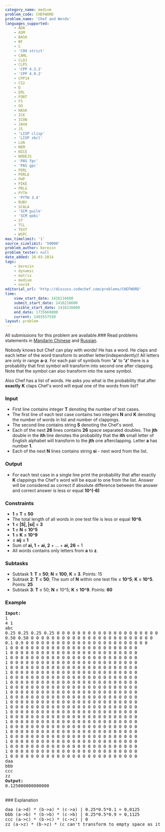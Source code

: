 ```yaml
---
category_name: medium
problem_code: CHEFWORD
problem_name: 'Chef and Words'
languages_supported:
    - ADA
    - ASM
    - BASH
    - BF
    - C
    - 'C99 strict'
    - CAML
    - CLOJ
    - CLPS
    - 'CPP 4.3.2'
    - 'CPP 4.9.2'
    - CPP14
    - CS2
    - D
    - ERL
    - FORT
    - FS
    - GO
    - HASK
    - ICK
    - ICON
    - JAVA
    - JS
    - 'LISP clisp'
    - 'LISP sbcl'
    - LUA
    - NEM
    - NICE
    - NODEJS
    - 'PAS fpc'
    - 'PAS gpc'
    - PERL
    - PERL6
    - PHP
    - PIKE
    - PRLG
    - PYTH
    - 'PYTH 3.4'
    - RUBY
    - SCALA
    - 'SCM guile'
    - 'SCM qobi'
    - ST
    - TCL
    - TEXT
    - WSPC
max_timelimit: '1'
source_sizelimit: '50000'
problem_author: berezin
problem_tester: null
date_added: 26-03-2014
tags:
    - berezin
    - dynamic
    - matrix
    - medium
    - nov14
editorial_url: 'http://discuss.codechef.com/problems/CHEFWORD'
time:
    view_start_date: 1416216600
    submit_start_date: 1416216600
    visible_start_date: 1416216600
    end_date: 1735669800
    current: 1493557550
layout: problem
---
```

All submissions for this problem are available.###  Read problems statements in [Mandarin Chinese](http://www.codechef.com/download/translated/NOV14/mandarin/CHEFWORD.pdf) and [Russian](http://www.codechef.com/download/translated/NOV14/russian/CHEFWORD.pdf).

Nobody knows but Chef can play with words! He has a word. He claps and each letter of the word transform to another letter(independently)! All letters are only in range **a-z**. For each pair of symbols from **'a'** to **'z'** there is a probability that first symbol will transform into second one after clapping. Note that the symbol can also transform into the same symbol.

Also Chef has a list of words. He asks you what is the probability that after **exactly** **K** claps Chef's word will equal one of the words from list?

### Input

- First line contains integer **T** denoting the number of test cases.
- The first line of each test case contains two integers **N** and **K** denoting the number of words in list and number of clappings.
- The second line contains string **S** denoting the Chef's word.
- Each of the next **26** lines contains **26** space separated doubles. The **jth** double in the **ith** line denotes the probability that the **ith** small letter of English alphabet will transform to the **jth** one afterclapping. Letter **a** has number **1**.
- Each of the next **N** lines contains string **si** - next word from the list.

### Output

- For each test case in a single line print the probability that after exactly **K** clappings the Chef's word will be equal to one from the list. Answer will be considered as correct if absolute difference between the answer and correct answer is less or equal **10^(-6)**

### Constraints

- **1** ≤ **T** ≤ **50**
- The total length of all words in one test file is less or equal **10^6**.
- **1** ≤ **|S|, |si|** ≤ **3**
- **1** ≤ **N** ≤ **10^5**
- **1** ≤ **K** ≤ **10^9**
- ≤ **aij** ≤ **1**
- Sum of **ai, 1** + **ai, 2** + ... + **ai, 26** = 1
- All words contains only letters from **a** to **z**.

### Subtasks

- Subtask **1**: **T** ≤ **50**; **N** ≤ **100**, **K** ≤ **3**. Points: 15
- Subtask **2**: **T** ≤ **50**; The sum of **N** within one test file ≤ **10^5**; **K** ≤ **10^5**. Points: **25**
- Subtask **3**: **T** ≤ 50; **N** ≤ 10^5; **K** ≤ **10^9**. Points: **60**

### Example

<pre><b>Input:</b>
1
4 1
abc
0.25 0.25 0.25 0.25 0 0 0 0 0 0 0 0 0 0 0 0 0 0 0 0 0 0 0 0 0 0
0.50 0.50 0 0 0 0 0 0 0 0 0 0 0 0 0 0 0 0 0 0 0 0 0 0 0 0
0.1 0.9 0 0 0 0 0 0 0 0 0 0 0 0 0 0 0 0 0 0 0 0 0 0 0 0
1 0 0 0 0 0 0 0 0 0 0 0 0 0 0 0 0 0 0 0 0 0 0 0 0 0
1 0 0 0 0 0 0 0 0 0 0 0 0 0 0 0 0 0 0 0 0 0 0 0 0 0
1 0 0 0 0 0 0 0 0 0 0 0 0 0 0 0 0 0 0 0 0 0 0 0 0 0
1 0 0 0 0 0 0 0 0 0 0 0 0 0 0 0 0 0 0 0 0 0 0 0 0 0
1 0 0 0 0 0 0 0 0 0 0 0 0 0 0 0 0 0 0 0 0 0 0 0 0 0
1 0 0 0 0 0 0 0 0 0 0 0 0 0 0 0 0 0 0 0 0 0 0 0 0 0
1 0 0 0 0 0 0 0 0 0 0 0 0 0 0 0 0 0 0 0 0 0 0 0 0 0
1 0 0 0 0 0 0 0 0 0 0 0 0 0 0 0 0 0 0 0 0 0 0 0 0 0
1 0 0 0 0 0 0 0 0 0 0 0 0 0 0 0 0 0 0 0 0 0 0 0 0 0
1 0 0 0 0 0 0 0 0 0 0 0 0 0 0 0 0 0 0 0 0 0 0 0 0 0
1 0 0 0 0 0 0 0 0 0 0 0 0 0 0 0 0 0 0 0 0 0 0 0 0 0
1 0 0 0 0 0 0 0 0 0 0 0 0 0 0 0 0 0 0 0 0 0 0 0 0 0
1 0 0 0 0 0 0 0 0 0 0 0 0 0 0 0 0 0 0 0 0 0 0 0 0 0
1 0 0 0 0 0 0 0 0 0 0 0 0 0 0 0 0 0 0 0 0 0 0 0 0 0
1 0 0 0 0 0 0 0 0 0 0 0 0 0 0 0 0 0 0 0 0 0 0 0 0 0
1 0 0 0 0 0 0 0 0 0 0 0 0 0 0 0 0 0 0 0 0 0 0 0 0 0
1 0 0 0 0 0 0 0 0 0 0 0 0 0 0 0 0 0 0 0 0 0 0 0 0 0
1 0 0 0 0 0 0 0 0 0 0 0 0 0 0 0 0 0 0 0 0 0 0 0 0 0
1 0 0 0 0 0 0 0 0 0 0 0 0 0 0 0 0 0 0 0 0 0 0 0 0 0
1 0 0 0 0 0 0 0 0 0 0 0 0 0 0 0 0 0 0 0 0 0 0 0 0 0
1 0 0 0 0 0 0 0 0 0 0 0 0 0 0 0 0 0 0 0 0 0 0 0 0 0
1 0 0 0 0 0 0 0 0 0 0 0 0 0 0 0 0 0 0 0 0 0 0 0 0 0
1 0 0 0 0 0 0 0 0 0 0 0 0 0 0 0 0 0 0 0 0 0 0 0 0 0
daa
bbb
ccc
zz
<b>Output:</b>
0.125000000000000

</pre>### Explanation
<pre>
daa (a->d) * (b->a) * (c->a) | 0.25*0.5*0.1 = 0,0125
bbb (a->b) * (b->b) * (c->b) | 0.25*0.5*0.9 = 0,1125
ccc (a->c) * (b->c) * (c->c) | 0
zz (a->z) * (b->z) * (c can't transform to empty space as it is not allowed).

</pre>